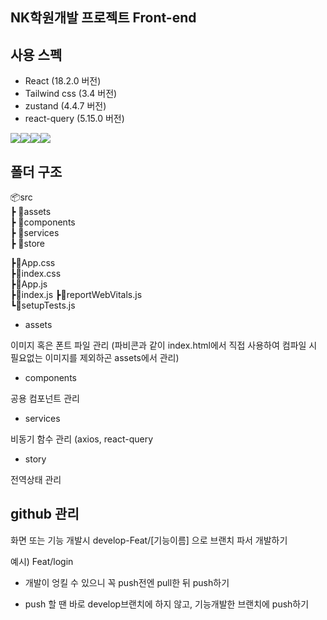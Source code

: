 ## NK학원개발 프로젝트 Front-end   

## 사용 스펙
- React (18.2.0 버전)
- Tailwind css (3.4 버전)
- zustand (4.4.7 버전)
- react-query (5.15.0 버전)

<img src="https://img.shields.io/badge/React-61DAFB?style=for-the-badge&logo=React&logoColor=black"><img src="https://img.shields.io/badge/Tailwindcss-06B6D4?style=for-the-badge&logo=Tailwindcss&logoColor=white"><img src="https://img.shields.io/badge/reactquery-FF4154?style=for-the-badge&logo=reactquery&logoColor=purple"><img src="https://img.shields.io/badge/Zustand-000000?style=for-the-badge&logo=Zustand&logoColor=white">


## 폴더 구조
📦src  
 ┣ 📂assets  
 ┣ 📂components  
 ┣ 📂services  
 ┣ 📂store

 ┣📜App.css  
 ┣📜index.css    
 ┣📜App.js  
 ┣📜index.js
 ┣📜reportWebVitals.js  
 ┗📜setupTests.js  
- assets

이미지 혹은 폰트 파일 관리 (파비콘과 같이 index.html에서 직접 사용하여 컴파일 시 필요없는 이미지를 제외하곤 assets에서 관리)  

- components

공용 컴포넌트 관리

- services

비동기 함수 관리 (axios, react-query

- story

전역상태 관리

## github 관리
화면 또는 기능 개발시 develop-Feat/[기능이름] 으로 브랜치 파서 개발하기 

예시) Feat/login 

- 개발이 엉킬 수 있으니 꼭 push전엔 pull한 뒤 push하기

- push 할 땐 바로 develop브랜치에 하지 않고, 기능개발한 브랜치에 push하기
